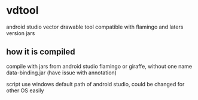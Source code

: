 # vdtool

android studio vector drawable tool compatible with flamingo and laters version jars

## how it is compiled

compile with jars from android studio flamingo or giraffe, without one name data-binding.jar (have issue with annotation)

script use windows default path of android studio, could be changed for other OS easily
